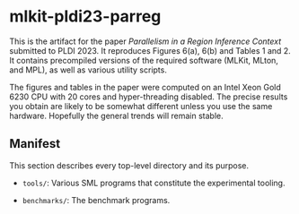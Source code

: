 # mlkit-pldi23-parreg

This is the artifact for the paper *Parallelism in a Region Inference
Context* submitted to PLDI 2023.  It reproduces Figures 6(a), 6(b) and
Tables 1 and 2.  It contains precompiled versions of the required
software (MLKit, MLton, and MPL), as well as various utility scripts.

The figures and tables in the paper were computed on an Intel Xeon
Gold 6230 CPU with 20 cores and hyper-threading disabled.  The precise
results you obtain are likely to be somewhat different unless you use
the same hardware.  Hopefully the general trends will remain stable.

## Manifest

This section describes every top-level directory and its purpose.

* `tools/`: Various SML programs that constitute the experimental
  tooling.

* `benchmarks/`: The benchmark programs.
